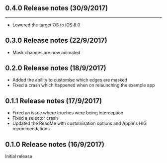 ## 0.4.0 Release notes (30/9/2017)
----

- Lowered the target OS to iOS 8.0

0.3.0 Release notes (22/9/2017)
----

- Mask changes are now animated

0.2.0 Release notes (18/9/2017)
----

- Added the ability to customise which edges are masked
- Fixed a crash which happened when on relaunching the example app

0.1.1 Release notes (17/9/2017)
----

- Fixed an issue where touches were being interception
- Fixed a selector crash
- Updated the ReadMe with customisation options and Apple's HIG recommendations

0.1.0 Release notes (16/9/2017)
----

Initial release
